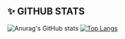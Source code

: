 ## ✨ GITHUB STATS
![Anurag's GitHub stats](https://github-readme-stats.vercel.app/api?username=SkulZOnTheYT&show_icons=true&theme=merko)
[![Top Langs](https://github-readme-stats.vercel.app/api/top-langs/?username=SkulZOnTheYT&layout=compact)](https://github.com/anuraghazra/github-readme-stats)
